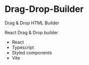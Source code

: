 # Drag-Drop-Builder
Drag &amp; Drop HTML Builder

React Drag & Drop builder

- React
- Typescript
- Styled components
- Vite
